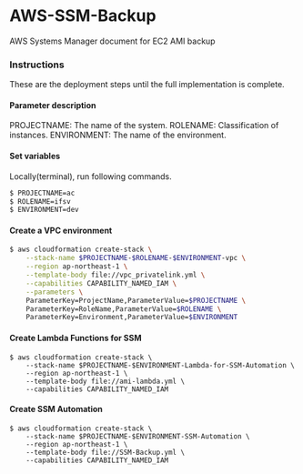 # AWS-SSM-Backup
AWS Systems Manager document for EC2 AMI backup


### Instructions

These are the deployment steps until the full implementation is complete.

#### Parameter description

PROJECTNAME: The name of the system.
ROLENAME: Classification of instances.
ENVIRONMENT: The name of the environment.

#### Set variables

Locally(terminal), run following commands.

```bash
$ PROJECTNAME=ac
$ ROLENAME=ifsv
$ ENVIRONMENT=dev
```

#### Create a VPC environment

```bash
$ aws cloudformation create-stack \
    --stack-name $PROJECTNAME-$ROLENAME-$ENVIRONMENT-vpc \
    --region ap-northeast-1 \
    --template-body file://vpc_privatelink.yml \
    --capabilities CAPABILITY_NAMED_IAM \
    --parameters \
    ParameterKey=ProjectName,ParameterValue=$PROJECTNAME \
    ParameterKey=RoleName,ParameterValue=$ROLENAME \
    ParameterKey=Environment,ParameterValue=$ENVIRONMENT
```


#### Create Lambda Functions for SSM
```
$ aws cloudformation create-stack \
    --stack-name $PROJECTNAME-$ENVIRONMENT-Lambda-for-SSM-Automation \
    --region ap-northeast-1 \
    --template-body file://ami-lambda.yml \
    --capabilities CAPABILITY_NAMED_IAM
```


#### Create SSM Automation

```
$ aws cloudformation create-stack \
    --stack-name $PROJECTNAME-$ENVIRONMENT-SSM-Automation \
    --region ap-northeast-1 \
    --template-body file://SSM-Backup.yml \
    --capabilities CAPABILITY_NAMED_IAM
```